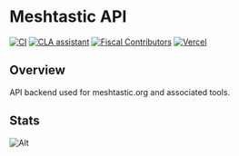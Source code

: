 # Meshtastic API

[![CI](https://img.shields.io/github/actions/workflow/status/meshtastic/api/ci.yml?branch=master&label=actions&logo=github&color=yellow)](https://github.com/meshtastic/api/actions/workflows/ci.yml)
[![CLA assistant](https://cla-assistant.io/readme/badge/meshtastic/api)](https://cla-assistant.io/meshtastic/api)
[![Fiscal Contributors](https://opencollective.com/meshtastic/tiers/badge.svg?label=Fiscal%20Contributors&color=deeppink)](https://opencollective.com/meshtastic/)
[![Vercel](https://img.shields.io/static/v1?label=Powered%20by&message=Vercel&style=flat&logo=vercel&color=000000)](https://vercel.com?utm_source=meshtastic&utm_campaign=oss)

## Overview

API backend used for meshtastic.org and associated tools.

## Stats

![Alt](https://repobeats.axiom.co/api/embed/42de1569e61bc8171266ba5e0cc1dab2e0a3986b.svg "Repobeats analytics image")
